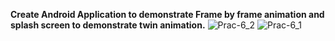 **Create Android Application to demonstrate Frame by frame animation and splash screen to demonstrate twin animation.**
![Prac-6_2](https://github.com/user-attachments/assets/99c3ee1f-4101-488f-87a9-b21d094b0b88)
![Prac-6_1](https://github.com/user-attachments/assets/f7c52df7-fc59-4fb9-afa2-117b6c1a83b3)
